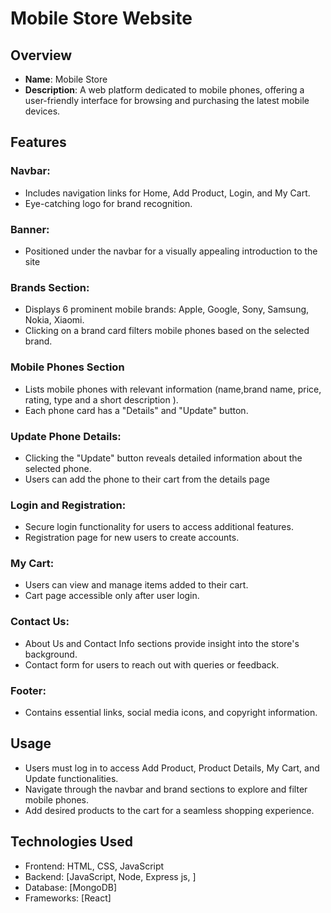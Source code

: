 # Mobile Store Website

## Overview

- **Name**: Mobile Store
- **Description**: A web platform dedicated to mobile phones, offering a user-friendly interface for browsing and purchasing the latest mobile devices.

## Features

### Navbar:

- Includes navigation links for Home, Add Product, Login, and My Cart.
- Eye-catching logo for brand recognition.

### Banner:

- Positioned under the navbar for a visually appealing introduction to the site

### Brands Section:

- Displays 6 prominent mobile brands: Apple, Google, Sony, Samsung, Nokia, Xiaomi.
- Clicking on a brand card filters mobile phones based on the selected brand.

### Mobile Phones Section

- Lists mobile phones with relevant information (name,brand name, price, rating, type and a short description ).
- Each phone card has a "Details" and "Update" button.

### Update Phone Details:

- Clicking the "Update" button reveals detailed information about the selected phone.
- Users can add the phone to their cart from the details page

### Login and Registration:

- Secure login functionality for users to access additional features.
- Registration page for new users to create accounts.

### My Cart:

- Users can view and manage items added to their cart.
- Cart page accessible only after user login.

### Contact Us:

- About Us and Contact Info sections provide insight into the store's background.
- Contact form for users to reach out with queries or feedback.

### Footer:

- Contains essential links, social media icons, and copyright information.

## Usage

- Users must log in to access Add Product, Product Details, My Cart, and Update functionalities.
- Navigate through the navbar and brand sections to explore and filter mobile phones.
- Add desired products to the cart for a seamless shopping experience.

## Technologies Used

- Frontend: HTML, CSS, JavaScript
- Backend: [JavaScript, Node, Express js, ]
- Database: [MongoDB]
- Frameworks: [React]
